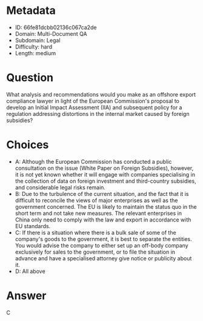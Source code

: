 # Metadata

- ID: 66fe81dcbb02136c067ca2de
- Domain: Multi-Document QA
- Subdomain: Legal
- Difficulty: hard
- Length: medium

# Question

What analysis and recommendations would you make as an offshore export compliance lawyer in light of the European Commission's proposal to develop an Initial Impact Assessment (IIA) and subsequent policy for a regulation addressing distortions in the internal market caused by foreign subsidies?

# Choices

- A: Although the European Commission has conducted a public consultation on the issue (White Paper on Foreign Subsidies), however, it is not yet known whether it will engage with companies specialising in the collection of data on foreign investment and third-country subsidies, and considerable legal risks remain.
- B: Due to the turbulence of the current situation, and the fact that it is difficult to reconcile the views of major enterprises as well as the government concerned. The EU is likely to maintain the status quo in the short term and not take new measures. The relevant enterprises in China only need to comply with the law and export in accordance with EU standards.
- C: If there is a situation where there is a bulk sale of some of the company's goods to the government, it is best to separate the entities. You would advise the company to either set up an off-body company exclusively for sales to the government, or to file the situation in advance and have a specialised attorney give notice or publicity about it.
- D: All above

# Answer

C
